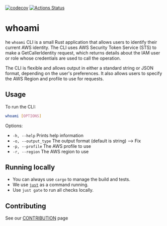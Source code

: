 [![codecov](https://codecov.io/gh/aws-cli-tools/whoami/branch/main/graph/badge.svg?token=NW4955XIZT)](https://codecov.io/gh/aws-cli-tools/whoami)
[![Actions Status](https://github.com/aws-cli-tools/whoami/workflows/Code%20Gating/badge.svg?branch=main)](https://github.com/aws-cli-tools/whoami/workflows/Code%20Gating/badge.svg?branch=main)

# whoami
he `whoami` CLI is a small Rust application that allows users to identify their current AWS identity. The CLI uses AWS Security Token Service (STS) to make a GetCallerIdentity request, which returns details about the IAM user or role whose credentials are used to call the operation.

The CLI is flexible and allows output in either a standard string or JSON format, depending on the user's preferences. It also allows users to specify the AWS Region and profile to use for requests.

## Usage
To run the CLI:
```bash
whoami [OPTIONS]
```


Options:

* `-h, --help` Prints help information
* `-o, --output_type` The output format (default is string) --> Fix
* `-p, --profile` The AWS profile to use
* `-r, --region` The AWS region to use

## Running locally
* You can always use `cargo` to manage the build and tests.
* We use [`just`](https://github.com/casey/just) as a command running.
* Use `just gate` to run all checks locally.

## Contributing
See our [CONTRIBUTION](CONTRIBUTION.md) page
